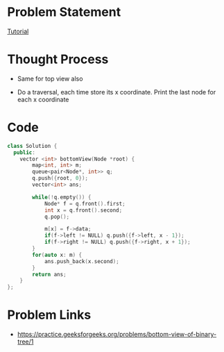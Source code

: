 # Problem Statement

[Tutorial](https://www.youtube.com/watch?v=kCQJTAqbExg&list=PL-Jc9J83PIiHgjQ9wfJ8w-rXU368xNX4L&index=27)

# Thought Process

- Same for top view also

- Do a traversal, each time store its x coordinate. Print the last node for each x coordinate

# Code
```cpp
class Solution {
  public:
    vector <int> bottomView(Node *root) {
        map<int, int> m;
        queue<pair<Node*, int>> q;
        q.push({root, 0});
        vector<int> ans;

        while(!q.empty()) {
            Node* f = q.front().first;
            int x = q.front().second;
            q.pop();

            m[x] = f->data;
            if(f->left != NULL) q.push({f->left, x - 1});
            if(f->right != NULL) q.push({f->right, x + 1});
        }
        for(auto x: m) {
            ans.push_back(x.second);
        }
        return ans;
    }
};
```

# Problem Links
- https://practice.geeksforgeeks.org/problems/bottom-view-of-binary-tree/1
